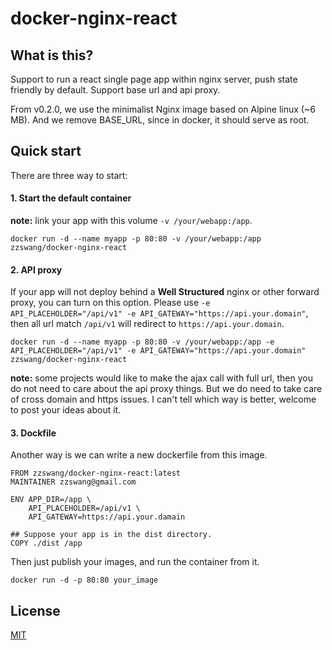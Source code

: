 docker-nginx-react
=======

## What is this?

Support to run a react single page app within nginx server, push state friendly by default. Support base url and api proxy.

From v0.2.0, we use the minimalist Nginx image based on Alpine linux (~6 MB). And we remove BASE_URL, since in docker, it should serve as root.

## Quick start

There are three way to start:


#### 1. Start the default container

**note:** link your app with this volume `-v /your/webapp:/app`.

```
docker run -d --name myapp -p 80:80 -v /your/webapp:/app zzswang/docker-nginx-react
```


#### 2. API proxy

If your app will not deploy behind a **Well Structured** nginx or other forward proxy, you can turn on this option. Please use `-e API_PLACEHOLDER="/api/v1" -e API_GATEWAY="https://api.your.domain"`, then all url match `/api/v1` will redirect to `https://api.your.domain`.

```
docker run -d --name myapp -p 80:80 -v /your/webapp:/app -e API_PLACEHOLDER="/api/v1" -e API_GATEWAY="https://api.your.domain" zzswang/docker-nginx-react
```

**note:** some projects would like to make the ajax call with full url, then you do not need to care about the api proxy things. But we do need to take care of cross domain and https issues. I can't tell which way is better, welcome to post your ideas about it.

#### 3. Dockfile

Another way is we can write a new dockerfile from this image.

```
FROM zzswang/docker-nginx-react:latest
MAINTAINER zzswang@gmail.com

ENV APP_DIR=/app \
    API_PLACEHOLDER=/api/v1 \
    API_GATEWAY=https://api.your.damain

## Suppose your app is in the dist directory.
COPY ./dist /app
```

Then just publish your images, and run the container from it.

```
docker run -d -p 80:80 your_image
```

## License

[MIT](LICENSE.txt)
